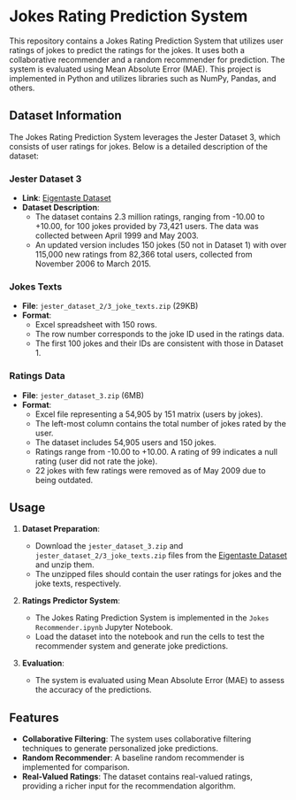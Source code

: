 # Jokes Rating Prediction System

This repository contains a Jokes Rating Prediction System that utilizes user ratings of jokes to predict the ratings for the jokes. It uses both a collaborative recommender and a random recommender for prediction. The system is evaluated using Mean Absolute Error (MAE). This project is implemented in Python and utilizes libraries such as NumPy, Pandas, and others.

## Dataset Information

The Jokes Rating Prediction System leverages the Jester Dataset 3, which consists of user ratings for jokes. Below is a detailed description of the dataset:

### Jester Dataset 3
- **Link**: [Eigentaste Dataset](https://eigentaste.berkeley.edu/dataset/)
- **Dataset Description**:
  - The dataset contains 2.3 million ratings, ranging from -10.00 to +10.00, for 100 jokes provided by 73,421 users. The data was collected between April 1999 and May 2003.
  - An updated version includes 150 jokes (50 not in Dataset 1) with over 115,000 new ratings from 82,366 total users, collected from November 2006 to March 2015.

### Jokes Texts
- **File**: `jester_dataset_2/3_joke_texts.zip` (29KB)
- **Format**:
  - Excel spreadsheet with 150 rows.
  - The row number corresponds to the joke ID used in the ratings data.
  - The first 100 jokes and their IDs are consistent with those in Dataset 1.

### Ratings Data
- **File**: `jester_dataset_3.zip` (6MB)
- **Format**:
  - Excel file representing a 54,905 by 151 matrix (users by jokes).
  - The left-most column contains the total number of jokes rated by the user.
  - The dataset includes 54,905 users and 150 jokes.
  - Ratings range from -10.00 to +10.00. A rating of 99 indicates a null rating (user did not rate the joke).
  - 22 jokes with few ratings were removed as of May 2009 due to being outdated.

## Usage

1. **Dataset Preparation**:
   - Download the `jester_dataset_3.zip` and `jester_dataset_2/3_joke_texts.zip` files from the [Eigentaste Dataset](https://eigentaste.berkeley.edu/dataset/) and unzip them.
   - The unzipped files should contain the user ratings for jokes and the joke texts, respectively.

2. **Ratings Predictor System**:
   - The Jokes Rating Prediction System is implemented in the `Jokes Recommender.ipynb` Jupyter Notebook.
   - Load the dataset into the notebook and run the cells to test the recommender system and generate joke predictions.

3. **Evaluation**:
   - The system is evaluated using Mean Absolute Error (MAE) to assess the accuracy of the predictions.

## Features

- **Collaborative Filtering**: The system uses collaborative filtering techniques to generate personalized joke predictions.
- **Random Recommender**: A baseline random recommender is implemented for comparison.
- **Real-Valued Ratings**: The dataset contains real-valued ratings, providing a richer input for the recommendation algorithm.


